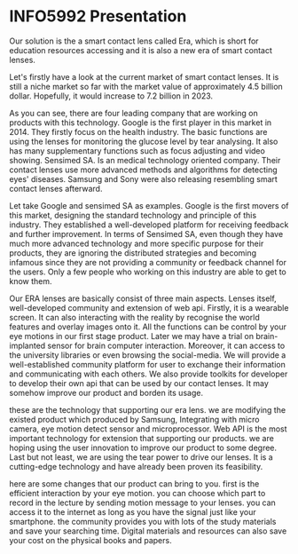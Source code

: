 # INFO5992 Presentation

Our solution is the a smart contact lens called Era, which is short for education resources accessing and it is also a new era of smart contact lenses.

Let's firstly have a look at the current market of smart contact lenses. It is still a niche market so far with the market value of approximately 4.5 billion dollar.  Hopefully, it would increase to 7.2 billion in 2023. 

As you can see, there are four leading company that are working on products with this technology. Google is the first player in this market in 2014. They firstly focus on the health industry. The basic functions are using the lenses for monitoring the glucose level by tear analysing. It also has many supplementary functions such as focus adjusting and video showing. Sensimed SA. Is an medical technology oriented company. Their contact lenses use more advanced methods and algorithms for detecting eyes' diseases. Samsung and Sony were also releasing resembling smart contact lenses afterward.

Let take Google and sensimed SA as examples. Google is the first movers of this market, designing the standard technology and principle of this industry. They established a well-developed platform for receiving feedback  and further improvement. In terms of Sensimed SA, even though they have much more advanced technology and more specific purpose for their products, they are ignoring the distributed strategies and becoming infamous since they are not providing a community or feedback channel for the users. Only a few people who working on this industry are able to get to know them. 

Our ERA lenses are basically consist of three main aspects. Lenses itself, well-developed community and extension of web api. Firstly, it is a wearable screen. It can also interacting with the reality by recognise the world features and overlay images onto it. All the functions can be control by your eye motions in our first stage product. Later we may have a trial on brain-implanted sensor for brain computer interaction. Moreover, it can access to the university libraries or even browsing the social-media. We will provide a well-established community platform for user to exchange their information and communicating with each others. We also provide toolkits for developer to develop their own api that can be used by our contact lenses. It may somehow improve our product and borden its usage. 

these are the technology that supporting our era lens. we are modifying the existed product which produced by Samsung, Integrating with micro camera, eye motion detect sensor and microprocessor. Web API is the most important technology for extension that supporting our products. we are hoping using the user innovation to improve our product to some degree. Last but not least, we are using the tear power to drive our lenses. It is a cutting-edge technology and have already been proven its feasibility.

here are some changes that our product can bring to you. first is the efficient interaction by your eye motion. you can choose which part to record in the lecture by sending motion message to your lenses. you can access it to the internet as long as you have the signal just like your smartphone. the community provides you with lots of the study materials and save your searching time. Digital materials and resources can also save your cost on the physical books and papers. 

